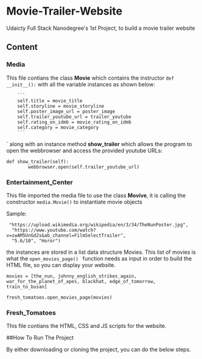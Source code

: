 # Movie-Trailer-Website

Udaicty Full Stack Nanodegree's 1st Project, to build a movie trailer website

## Content

### Media 

This file contians the class **Movie** which contains the instructor `def __init__():` with all the variable instances as shown below:

 		```
		self.title = movie_title
		self.storyline = movie_storyline
		self.poster_image_url = poster_image
		self.trailer_youtube_url = trailer_youtube
		self.rating_on_idmb = movie_rating_on_idmb
		self.category = movie_category
		```
` 
along with an instance method **show_trailer** which allows the program to open the webbrowser and access the provided youtube URLs:

```
def show_trailer(self):
		webbrowser.open(self.trailer_youtube_url)
```

### Entertainment_Center

This file imported the media file to use the class **Movive**, it is calling the constructor `media.Movie()` to instantiate movie objects

Sample:
```the_nun = media.Movie("The Nun (2018)", "A priest with a haunted past.",
 "https://upload.wikimedia.org/wikipedia/en/3/34/TheNunPoster.jpg",
  "https://www.youtube.com/watch?v=zwAM5UnGd2s&ab_channel=FilmSelectTrailer", 
  "5.6/10", "Horor")
  ```
  
 the instances are stored in a list data structure Movies. This list of movies is what the `open_movies_page() ` function needs as input in order to build the HTML file, so you can display your website.
 
`movies = [the_nun, johnny_english_strikes_again, war_for_the_planet_of_apes, blackhat, edge_of_tomorrow, train_to_busan]`

`fresh_tomatoes.open_movies_page(movies)`
  
  ### Fresh_Tomatoes
  
  This file contians the HTML, CSS and JS scripts for the website.
  
  ##How To Run The Project
  
  By either downloading or cloning the project, you can do the below steps.
  
  
